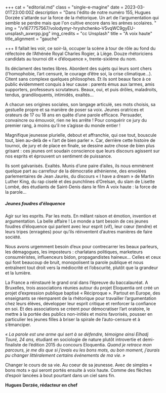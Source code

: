 +++
cat = "editorial.md"
class = "single-e-magine"
date = 2023-03-01T23:00:00Z
description = "Dans l'édito de notre numéro 155, Hugues Dorzée s'attarde sur la force de la rhétorique. Un art de l'argumentation qui semble se perdre mais que l'on cultive encore dans les arènes scolaires. "
img = "/v1677757567/volodymyr-hryshchenko-V5vqWC9gyEU-unsplash_axwrpp.jpg"
img_credits = "cc Unsplash"
title = "A voix haute"
title_alignment = "gauche"

+++
Il fallait les voir, ce soir-là, occuper la scène à tour de rôle au fond du réfectoire de l’Athénée Royal Charles Rogier, à Liège. Douze rhétoriciens candidats au tournoi dit « d’éloquence », trente-sixième du nom.

Ils déclament des textes libres. Abordent des sujets qui leurs sont chers (l’homophobie, l’art censuré, le courage d’être soi, la crise climatique…). Citent sans complexe quelques philosophes. Et ils sont beaux face à ce public évidemment conquis à leur cause : parents émus aux larmes, amis supporters, professeurs scrutateurs. Beaux, oui, et puis drôles, maladroits, tendus, grandiloquents, intimidés, exaltés…

A chacun ses origines sociales, son langage articulé, ses mots choisis, sa gestuelle propre et sa manière de poser sa voix. Jeunes oratrices et orateurs de 17 ou 18 ans en quête d’une parole efficace. Persuader, convaincre ou émouvoir, rien ne les  arrête ! Pour conquérir ce jury du premier rang, à moins qu’il ne s’agisse du monde entier !

Magnifique jeunesse plurielle, debout et affranchie, qui ose tout, bouscule tout, bien au-delà de « l’art de bien parler ». Car, derrière cette histoire de tournoi, de jury et de place en finale, se dessine autre chose de bien plus grisant : ces jeunes ont soudain conscience que leurs discours agissent sur nos esprits et éprouvent un sentiment de puissance.

Ils sont galvanisés. Exaltés. Munis d’une paire d’ailes, ils nous emmènent quelque part au carrefour de la démocratie athénienne, des envolées parlementaires de Jean Jaurès, du discours « I have a dream » de Martin Luther King, du rap ciselé et des punchlines d’Orelsan, du slam de Lisette Lombé, des étudiants de Saint-Denis dans le film A voix haute : la force de la parole…

##### Jeunes foudres d’éloquence

Agir sur les esprits. Par les mots. En mêlant raison et émotion, invention et argumentation. La belle affaire ! Le monde a tant besoin de ces jeunes foudres d’éloquence qui parlent avec leur esprit (vif), leur cœur (tendre) et leurs tripes (enragées) pour qu’ils réinventent d’autres manières de faire société. 

Nous avons urgemment besoin d’eux pour contrecarrer les beaux parleurs, les démagogues, les imposteurs : charlatans politiques, marketeurs consuméristes, influenceurs bidon, propagandistes haineux… Celles et ceux qui font beaucoup de bruit, monopolisent la parole publique et nous entraînent tout droit vers la médiocrité et l’obscurité, plutôt que la grandeur et la lumière.

La France a réinstauré le grand oral dans l’épreuve du baccalauréat. A Bruxelles, trois associations réunies autour du projet Eloquentia ont créé un projet d’expression publique baptisé « Réciproque ». Partout en Europe, des enseignants se réemparent de la rhétorique pour travailler l’argumentation chez leurs élèves, développer leur esprit critique et renforcer la confiance en soi. Et des associations se créent pour démocratiser l’art oratoire, le mettre à la portée des publics non-initiés et moins favorisés, pousser en particulier les jeunes filles à briser la spirale de l’auto-censure et à s’émanciper.

_« La parole est une arme qui sert à se défendre, témoigne ainsi Elhadj Touré, 24 ans,_ étudiant en sociologie de nature plutôt introvertie et demi-finaliste de l’édition 2015 du concours Eloquentia. _Quand je retrace mon parcours, je me dis que si j’avais eu les bons mots, au bon moment, j’aurais pu changer littéralement certains événements de ma vie. »_

Changer le cours de sa vie. Au coeur de sa jeunesse. Avec de simples « bons mots » qui seront portés ensuite à voix haute. Comme des flèches d’espoir lancées à bout pourtant dans un ciel sans fin.

**Hugues Dorzée, rédacteur en chef** 